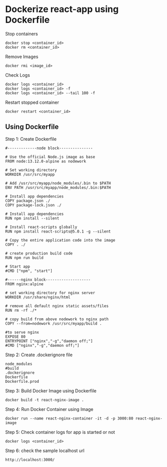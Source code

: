 # Dockerize react-app using Dockerfile

Stop containers

	docker stop <container_id>
	docker rm <container_id>
	
Remove Images

	docker rmi <image_id>

Check Logs

	docker logs <container_id>
    docker logs <container_id> -f
    docker logs <container_id> --tail 100 -f

	
Restart stopped container
    
    docker restart <container_id>

## Using Dockerfile

Step 1:
Create Dockerfile

    #-------------node block---------------

    # Use the official Node.js image as base
    FROM node:13.12.0-alpine as nodework

    # Set working directory
    WORKDIR /usr/src/myapp

    # Add /usr/src/myapp/node_modules/.bin to $PATH
    ENV PATH /usr/src/myapp/node_modules/.bin:$PATH

    # Install app dependencies
    COPY package.json ./
    COPY package-lock.json ./

    # Install app dependencies
    RUN npm install --silent

    # Install react-scripts globally
    RUN npm install react-scripts@5.0.1 -g --silent

    # Copy the entire application code into the image
    COPY . ./

    # create production build code 
    RUN npm run build

    # Start app
    #CMD ["npm", "start"]

    #------nginx block--------------------
    FROM nginx:alpine

    # set working directory for nginx server
    WORKDIR /usr/share/nginx/html

    # remove all default nginx static assets/files
    RUN rm -rf ./*
  
    # copy build from above nodework to nginx path 
    COPY --from=nodework /usr/src/myapp/build .

    #to serve nginx
    EXPOSE 80
    ENTRYPOINT ["nginx","-g","daemon off;"]
    #CMD ["nginx","-g","daemon off;"]

Step 2:
Create .dockerignore file
    
    node_modules
    #build
    .dockerignore
    Dockerfile
    Dockerfile.prod

Step 3: 
Build Docker Image using Dockerfile

	docker build -t react-nginx-image .

Step 4:
Run Docker Container using Image

    docker run --name react-nginx-container -it -d -p 3000:80 react-nginx-image


Step 5:
Check container logs for app is started or not

    docker logs <container_id>

Step 6:
check the sample localhost url

    http://localhost:3000/
